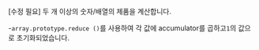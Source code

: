 [수정 필요]
두 개 이상의 숫자/배열의 제품을 계산합니다.

-`array.prototype.reduce ()`를 사용하여 각 값에 accumulator를 곱하고`1`의 값으로 초기화되었습니다.